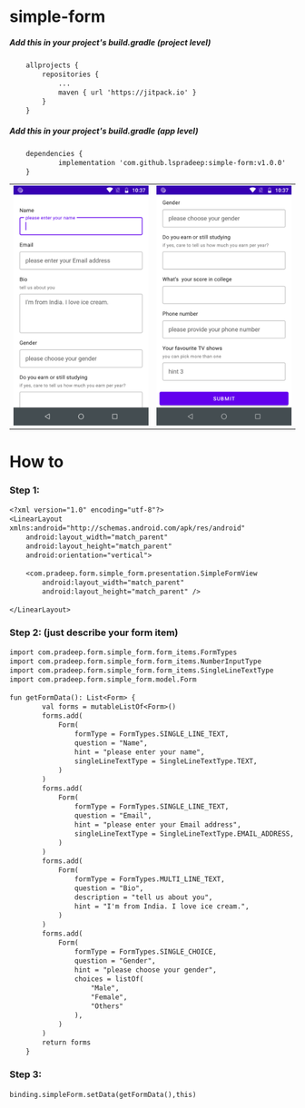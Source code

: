 # simple-form

##### Add this in your project's build.gradle (project level)
```
	allprojects {
		repositories {
			...
			maven { url 'https://jitpack.io' }
		}
	}
```

##### Add this in your project's build.gradle (app level)
```
	dependencies {
	        implementation 'com.github.lspradeep:simple-form:v1.0.0'
	}
```


|               |               | 
| ------------- | ------------- |
| ![Alt Text](https://github.com/lspradeep/simple-form/blob/master/screenshots/simple1.png)  | ![Alt Text](https://github.com/lspradeep/simple-form/blob/master/screenshots/simple2.png)|

# How to

### Step 1:
```
<?xml version="1.0" encoding="utf-8"?>
<LinearLayout xmlns:android="http://schemas.android.com/apk/res/android"
    android:layout_width="match_parent"
    android:layout_height="match_parent"
    android:orientation="vertical">

    <com.pradeep.form.simple_form.presentation.SimpleFormView
        android:layout_width="match_parent"
        android:layout_height="match_parent" />

</LinearLayout>
```

### Step 2: (just describe your form item)
```
import com.pradeep.form.simple_form.form_items.FormTypes
import com.pradeep.form.simple_form.form_items.NumberInputType
import com.pradeep.form.simple_form.form_items.SingleLineTextType
import com.pradeep.form.simple_form.model.Form

fun getFormData(): List<Form> {
        val forms = mutableListOf<Form>()
        forms.add(
            Form(
                formType = FormTypes.SINGLE_LINE_TEXT,
                question = "Name",
                hint = "please enter your name",
                singleLineTextType = SingleLineTextType.TEXT,
            )
        )
        forms.add(
            Form(
                formType = FormTypes.SINGLE_LINE_TEXT,
                question = "Email",
                hint = "please enter your Email address",
                singleLineTextType = SingleLineTextType.EMAIL_ADDRESS,
            )
        )
        forms.add(
            Form(
                formType = FormTypes.MULTI_LINE_TEXT,
                question = "Bio",
                description = "tell us about you",
                hint = "I'm from India. I love ice cream.",
            )
        )
        forms.add(
            Form(
                formType = FormTypes.SINGLE_CHOICE,
                question = "Gender",
                hint = "please choose your gender",
                choices = listOf(
                    "Male",
                    "Female",
                    "Others"
                ),
            )
        )
        return forms
    }
```

### Step 3: 
```
binding.simpleForm.setData(getFormData(),this)
```

